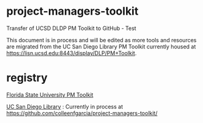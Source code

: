 # project-managers-toolkit
Transfer of UCSD DLDP PM Toolkit to GitHub - Test

This document is in process and will be edited as more tools and resources are migrated from the UC San Diego Library PM Toolkit currently housed at https://lisn.ucsd.edu:8443/display/DLP/PM+Toolkit.

# registry 
[Florida State University PM Toolkit](https://github.com/fsulib/project-managers-toolkit/blob/master/project-managers-toolkit.md)

[UC San Diego Library](https://github.com/ucsdlib/project-managers-toolkit) : Currently in process at https://github.com/colleenfgarcia/project-managers-toolkit/
